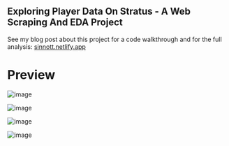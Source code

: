 Exploring Player Data On Stratus - A Web Scraping And EDA Project
---
See my blog post about this project for a code walkthrough and for the full analysis: [sinnott.netlify.app](https://sinnott.netlify.app/docs/exploring-player-data-on-stratus-a-web-scraping-and-eda-project/)

# Preview
![image](https://user-images.githubusercontent.com/56341190/215549538-cd29bdea-fdcb-44f7-b206-1e4ae7dab44d.png)

![image](https://user-images.githubusercontent.com/56341190/215549684-994baf92-0d3b-4b20-a5b6-dcc23059bca3.png)

![image](https://user-images.githubusercontent.com/56341190/215549718-f743e34f-f6e9-43c5-9e8e-8368b66b902c.png)

![image](https://user-images.githubusercontent.com/56341190/215549737-5f24b203-2251-4332-bd73-f675983902e1.png)

